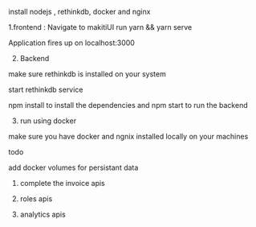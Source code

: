 install nodejs , rethinkdb, docker and nginx

1.frontend :
Navigate to makitiUI run yarn && yarn serve 

Application fires up on localhost:3000

2. Backend 

make sure rethinkdb is installed on your system 

start rethinkdb service 

npm install to install the dependencies and npm start to run the backend 

3. run using docker 

make sure you have docker and ngnix installed locally on your machines 

todo 

add docker volumes for persistant data

1. complete the invoice apis 

2. roles apis 

3. analytics apis 
